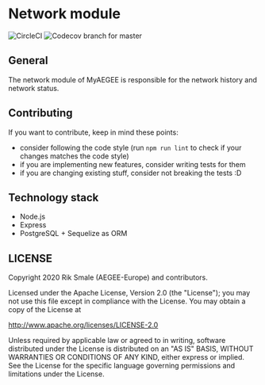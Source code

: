 # Network module
![CircleCI](https://img.shields.io/circleci/build/github/AEGEE/network)
![Codecov branch for master](https://img.shields.io/codecov/c/github/AEGEE/network.svg)


## General

The network module of MyAEGEE is responsible for the network history and network status.

## Contributing

If you want to contribute, keep in mind these points:
- consider following the code style (run `npm run lint` to check if your changes matches the code style)
- if you are implementing new features, consider writing tests for them
- if you are changing existing stuff, consider not breaking the tests :D

## Technology stack

- Node.js
- Express
- PostgreSQL + Sequelize as ORM

## LICENSE

Copyright 2020 Rik Smale (AEGEE-Europe) and contributors.

Licensed under the Apache License, Version 2.0 (the "License");
you may not use this file except in compliance with the License.
You may obtain a copy of the License at

<http://www.apache.org/licenses/LICENSE-2.0>

Unless required by applicable law or agreed to in writing, software
distributed under the License is distributed on an "AS IS" BASIS,
WITHOUT WARRANTIES OR CONDITIONS OF ANY KIND, either express or implied.
See the License for the specific language governing permissions and
limitations under the License.
